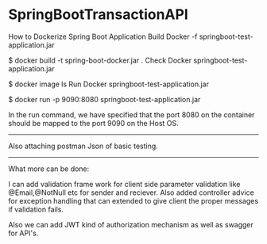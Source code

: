 # SpringBootTransactionAPI

How to Dockerize Spring Boot Application
Build Docker -f springboot-test-application.jar

$ docker build -t spring-boot-docker.jar .
Check Docker springboot-test-application.jar

$ docker image ls
Run Docker springboot-test-application.jar

$ docker run -p 9090:8080 springboot-test-application.jar

In the run command, we have specified that the port 8080 on the container should be mapped to the port 9090 on the Host OS.

*****************************

Also attaching postman Json of basic testing.

************************************
What more can be done:

I can add validation frame work for client side parameter validation like @Email,@NotNull etc for sender and reciever. Also added controller advice for exception handling that can extended to give client the proper messages if validation fails.

Also we can add JWT kind of authorization mechanism as well as swagger for API's.
